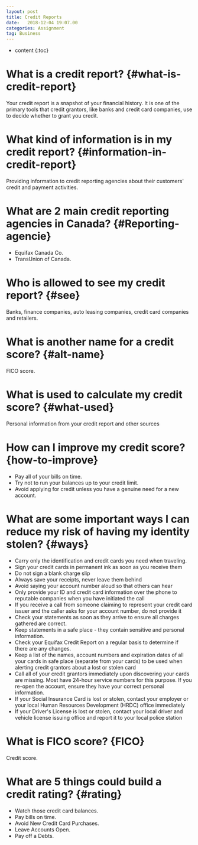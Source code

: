 ```yaml
---
layout: post
title: Credit Reports
date:   2018-12-04 19:07.00
categories: Assignment
tag: Business
---
```

* content
{:toc}

What is a credit report?		{#what-is-credit-report}
====================================
Your credit report is a snapshot of your financial history. It is one of the primary tools that credit grantors, like banks and credit card companies, use to decide whether to grant you credit.

What kind of information is in my credit report?        {#information-in-credit-report}
===========================================================================================
Providing information to credit reporting agencies about their customers' credit and payment activities. 

What are 2 main credit reporting agencies in Canada?        {#Reporting-agencie}
=========================
* Equifax Canada Co.
* TransUnion of Canada.

Who is allowed to see my credit report?     {#see}
===============
Banks, finance companies, auto leasing companies, credit card companies and retailers.

What is another name for a credit score?        {#alt-name}
=========
FICO score.

What is used to calculate my credit score?      {#what-used}
=======
Personal information from your credit report and other sources

How can I improve my credit score?      {how-to-improve}
====
* Pay all of your bills on time.
* Try not to run your balances up to your credit limit.
* Avoid applying for credit unless you have a genuine need for a new account.

What are some important ways I can reduce my risk of having my identity stolen?     {#ways}
====
* Carry only the identification and credit cards you need when traveling.
* Sign your credit cards in permanent ink as soon as you receive them
* Do not sign a blank charge slip
* Always save your receipts, never leave them behind
* Avoid saying your account number aloud so that others can hear
* Only provide your ID and credit card information over the phone to reputable companies when you have initiated the call
* If you receive a call from someone claiming to represent your credit card issuer and the caller asks for your account number, do not provide it
* Check your statements as soon as they arrive to ensure all charges gathered are correct.
* Keep statements in a safe place - they contain sensitive and personal information. 
* Check your Equifax Credit Report on a regular basis to determine if there are any changes.
* Keep a list of the names, account numbers and expiration dates of all your cards in safe place (separate from your cards) to be used when alerting credit grantors about a lost or stolen card
* Call all of your credit grantors immediately upon discovering your cards are missing. Most have 24-hour service numbers for this purpose. If you re-open the account, ensure they have your correct personal information.
* If your Social Insurance Card is lost or stolen, contact your employer or your local Human Resources Development (HRDC) office immediately
* If your Driver's License is lost or stolen, contact your local driver and vehicle license issuing office and report it to your local police station

What is FICO score?     {FICO}
===
Credit score.

What are 5 things could build a credit rating?      {#rating}
===
* Watch those credit card balances.
* Pay bills on time.
* Avoid New Credit Card Purchases.
* Leave Accounts Open.
* Pay off a Debts.